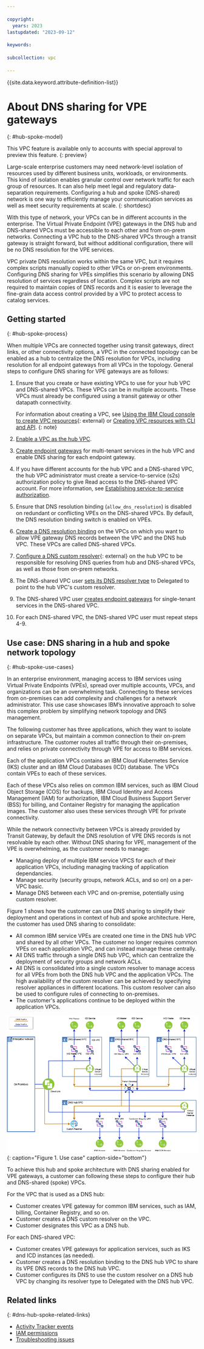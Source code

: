 ```yaml
---

copyright:
  years: 2023
lastupdated: "2023-09-12"

keywords:

subcollection: vpc

---
```


{{site.data.keyword.attribute-definition-list}}

# About DNS sharing for VPE gateways
{: #hub-spoke-model}

This VPC feature is available only to accounts with special approval to preview this feature.
{: preview}

Large-scale enterprise customers may need network-level isolation of resources used by different business units, workloads, or environments. This kind of isolation enables granular control over network traffic for each group of resources. It can also help meet legal and regulatory data-separation requirements. Configuring a hub and spoke (DNS-shared) network is one way to efficiently manage your communication services as well as meet security requirements at scale.
{: shortdesc}

With this type of network, your VPCs can be in different accounts in the enterprise. The Virtual Private Endpoint (VPE) gateways in the DNS hub and DNS-shared VPCs must be accessible to each other and from on-prem networks. Connecting a VPC hub to the DNS-shared VPCs through a transit gateway is straight forward, but without additional configuration, there will be no DNS resolution for the VPE services.

VPC private DNS resolution works within the same VPC, but it requires complex scripts manually copied to other VPCs or on-prem environments. Configuring DNS sharing for VPEs simplifies this scenario by allowing DNS resolution of services regardless of location. Complex scripts are not required to maintain copies of DNS records and it is easier to leverage the fine-grain data access control provided by a VPC to protect access to catalog services.

## Getting started
{: #hub-spoke-process}

When multiple VPCs are connected together using transit gateways, direct links, or other connectivity options, a VPC in the connected topology can be enabled as a hub to centralize the DNS resolution for VPCs, including resolution for all endpoint gateways from all VPCs in the topology. General steps to configure DNS sharing for VPE gateways are as follows:

1. Ensure that you create or have existing VPCs to use for your hub VPC and DNS-shared VPCs. These VPCs can be in multiple accounts. These VPCs must already be configured using a transit gateway or other datapath connectivity.

   For information about creating a VPC, see [Using the IBM Cloud console to create VPC resources](/docs/vpc?topic=vpc-creating-a-vpc-using-the-ibm-cloud-console){: external} or [Creating VPC resources with CLI and API](/docs/vpc?topic=vpc-creating-vpc-resources-with-cli-and-api&interface=api).
{: note}

1. [Enable a VPC as the hub VPC](/docs/vpc?topic=vpc-hub-spoke-configure-hub).
1. [Create endpoint gateways](/docs/vpc?topic=vpc-ordering-endpoint-gateway) for multi-tenant services in the hub VPC and enable DNS sharing for each endpoint gateway.
1. If you have different accounts for the hub VPC and a DNS-shared VPC, the hub VPC administrator must create a service-to-service (s2s) authorization policy to give Read access to the DNS-shared VPC account. For more information, see [Establishing service-to-service authorization](/docs/vpc?topic=vpc-hub-spoke-s2s-auth&interface=api).
1. Ensure that DNS resolution binding (`allow_dns_resolution`) is disabled on redundant or conflicting VPEs on the DNS-shared VPCs. By default, the DNS resolution binding switch is enabled on VPEs.
1. [Create a DNS resolution binding](/docs/vpc?topic=vpc-hub-spoke-resolution-bindings&interface=ui) on the VPCs on which you want to allow VPE gateway DNS records between the VPC and the DNS hub VPC. These VPCs are called DNS-shared VPCs.
1. [Configure a DNS custom resolver](/docs/dns-svcs?topic=dns-svcs-ui-create-cr){: external} on the hub VPC to be responsible for resolving DNS queries from hub and DNS-shared VPCs, as well as those from on-prem networks.
1. The DNS-shared VPC user [sets its DNS resolver type](/docs/vpc?topic=vpc-hub-spoke-configure-dns-resolver&interface=ui) to Delegated to point to the hub VPC's custom resolver.
1. The DNS-shared VPC user [creates endpoint gateways](/docs/vpc?topic=vpc-ordering-endpoint-gateway) for single-tenant services in the DNS-shared VPC.
1. For each DNS-shared VPC, the DNS-shared VPC user must repeat steps 4-9.

## Use case: DNS sharing in a hub and spoke network topology
{: #hub-spoke-use-cases}

In an enterprise environment, managing access to IBM services using Virtual Private Endpoints (VPEs), spread over multiple accounts, VPCs, and organizations can be an overwhelming task. Connecting to these services from on-premises can add complexity and challenges for a network administrator. This use case showcases IBM’s innovative approach to solve this complex problem by simplifying network topology and DNS management.

The following customer has three applications, which they want to isolate on separate VPCs, but maintain a common connection to their on-prem infrastructure. The customer routes all traffic through their on-premises, and relies on private connectivity through VPE for access to IBM services.

Each of the application VPCs contains an IBM Cloud Kubernetes Service (IKS) cluster and an IBM Cloud Databases (ICD) database. The VPCs contain VPEs to each of these services.

Each of these VPCs also relies on common IBM services, such as IBM Cloud Object Storage (COS) for backups, IBM Cloud Identity and Access Management (IAM) for authorization, IBM Cloud Business Support Server (BSS) for billing, and Container Registry for managing the application images. The customer also uses these services through VPE for private connectivity.

While the network connectivity between VPCs is already provided by Transit Gateway, by default the DNS resolution of VPE DNS records is not resolvable by each other. Without DNS sharing for VPE, management of the VPE is overwhelming, as the customer needs to manage:

* Managing deploy of multiple IBM service VPCS for each of their application VPCs, including managing tracking of application dependancies.
* Manage security (security groups, network ACLs, and so on) on a per-VPC basic.
* Manage DNS between each VPC and on-premise, potentially using custom resolver.

Figure 1 shows how the customer can use DNS sharing to simplify their deployment and operations in context of hub and spoke architecture. Here, the customer has used DNS sharing to consolidate:

- All common IBM service VPEs are created one time in the DNS hub VPC and shared by all other VPCs. The customer no longer requires common VPEs on each application VPC, and can instead manage these centrally.
- All DNS traffic through a single DNS hub VPC, which can centralize the deployment of security groups and network ACLs.
- All DNS is consolidated into a single custom resolver to manage access for all VPEs from both the DNS hub VPC and the application VPCs. The high availability of the custom resolver can be achieved by specifying resolver appliances in different locations. This custom resolver can also be used to configure rules of connecting to on-premises.
- The customer's applications continue to be deployed within the application VPCs.

![hub-spoke-use-case](/images/hub-spoke-use-case1.png){: caption="Figure 1. Use case" caption-side="bottom"}

To achieve this hub and spoke architecture with DNS sharing enabled for VPE gateways, a customer can following these steps to configure their hub and DNS-shared (spoke) VPCs.

For the VPC that is used as a DNS hub:

* Customer creates VPE gateway for common IBM services, such as IAM, billing, Container Registry, and so on.
* Customer creates a DNS custom resolver on the VPC.
* Customer designates this VPC as a DNS hub.

For each DNS-shared VPC:

* Customer creates VPE gateways for application services, such as IKS and ICD instances (as needed).
* Customer creates a DNS resolution binding to the DNS hub VPC to share its VPE DNS records to the DNS hub VPC.
* Customer configures its DNS to use the custom resolver on a DNS hub VPC by changing its resolver type to Delegated with the DNS hub VPC.

## Related links
{: #dns-hub-spoke-related-links}

* [Activity Tracker events](/docs/vpc?topic=vpc-at-events#events-dns-resolution-bindings)
* [IAM permissions](/docs/vpc?topic=vpc-resource-authorizations-required-for-api-and-cli-calls#dns-resolution)
* [Troubleshooting issues](/docs/vpc?topic=vpc-troubleshoot-hub-spoke-1)
